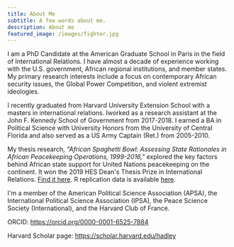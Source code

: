 ```yaml
---
title: About Me
subtitle: A few words about me.
description: About me
featured_image: /images/fighter.jpg
---
```


I am a PhD Candidate at the American Graduate School in Paris in the field of International Relations. I have almost a decade of experience working with the U.S. government, African regional institutions, and member states. My primary research interests include  a focus on contemporary African security issues, the Global Power Competition, and violent extremist ideologies.

I recently graduated from Harvard University Extension School with a masters in international relations. Iworked as a research assistant at the John F. Kennedy School of Government from 2017-2018. I earned a BA in Political Science with University Honors from the University of Central Florida and also served as a US Army Captain (Ret.) from 2005-2010. 

My thesis research, _"African Spaghetti Bowl: Assessing State Rationales in African Peacekeeping Operations, 1999-2016,"_ explored the key factors behind African state support for United Nations peacekeeping on the continent. It won the 2019 HES Dean's Thesis Prize in International Relations. [Find it here](https://scholar.harvard.edu/files/hadley/files/african_spaghetti_bowl_hadley.pdf). R replication data is available [here](https://dataverse.harvard.edu/dataverse/african_spaghetti).

I'm a member of the American Political Science Association (APSA), the International Political Science Association (IPSA), the Peace Science Society (International), and the Harvard Club of France.

ORCID: <https://orcid.org/0000-0001-6525-7884>

Harvard Scholar page: <https://scholar.harvard.edu/hadley>



